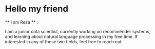 # Hello my friend
** I am Reza ** .

I am a junior data scientist, currently working on recommender systems, and learning about natural language processing in my free time. If interested in any of these two fields, feel free to reach out.
